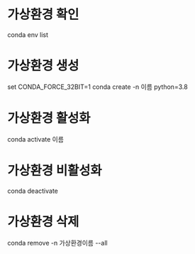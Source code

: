 # 가상환경 확인
conda env list
# 가상환경 생성
set CONDA_FORCE_32BIT=1
conda create -n 이름 python=3.8
# 가상환경 활성화
conda activate 이름
# 가상환경 비활성화
conda deactivate
# 가상환경 삭제
conda remove -n 가상환경이름 --all